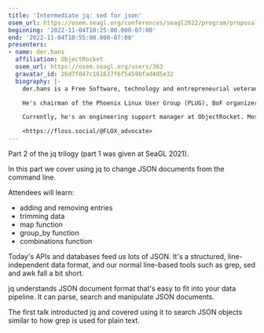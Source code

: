 ```yaml
---
title: 'Intermediate jq: sed for json'
osem_url: https://osem.seagl.org/conferences/seagl2022/program/proposals/886
beginning: '2022-11-04T10:25:00.000-07:00'
end: '2022-11-04T10:55:00.000-07:00'
presenters:
- name: der.hans
  affiliation: ObjectRocket
  osem_url: https://osem.seagl.org/users/363
  gravatar_id: 26d7f047c161637f6f5459bfad4d5e32
  biography: |-
    der.hans is a Free Software, technology and entrepreneurial veteran.

    He's chairman of the Phoenix Linux User Group (PLUG), BoF organizer for the Southern California Linux Expo (SCaLE), and founder of the Free Software Stammtisch and Stammtisch Job Nights.

    Currently, he's an engineering support manager at ObjectRocket. Most likely anything he says publicly was not approved by $dayjob.

    <https://floss.social/@FLOX_advocate>
---
```


Part 2 of the jq trilogy (part 1 was given at SeaGL 2021).

In this part we cover using jq to change JSON documents from the command line.

Attendees will learn:

* adding and removing entries
* trimming data
* map function
* group_by function
* combinations function

Today's APIs and databases feed us lots of JSON.
It's a structured, line-independent data format, and our normal line-based tools such as grep, sed and awk fall a bit short.

jq understands JSON document format that's easy to fit into your data pipeline.
It can parse, search and manipulate JSON documents.

The first talk introducted jq and covered using it to search JSON objects similar to how grep is used for plain text.
